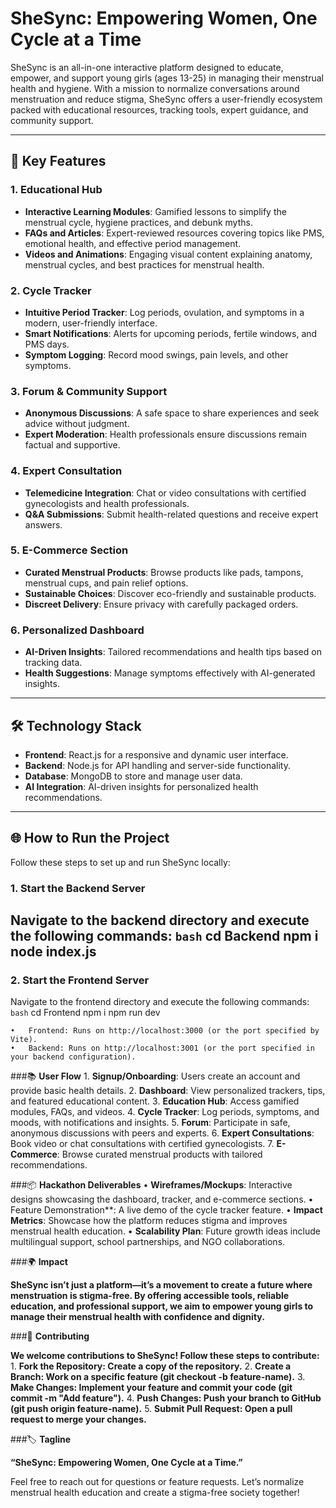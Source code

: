 # **SheSync: Empowering Women, One Cycle at a Time**

SheSync is an all-in-one interactive platform designed to educate, empower, and support young girls (ages 13-25) in managing their menstrual health and hygiene. With a mission to normalize conversations around menstruation and reduce stigma, SheSync offers a user-friendly ecosystem packed with educational resources, tracking tools, expert guidance, and community support.

---

## 🚀 **Key Features**

### 1. **Educational Hub**
- **Interactive Learning Modules**: Gamified lessons to simplify the menstrual cycle, hygiene practices, and debunk myths.  
- **FAQs and Articles**: Expert-reviewed resources covering topics like PMS, emotional health, and effective period management.  
- **Videos and Animations**: Engaging visual content explaining anatomy, menstrual cycles, and best practices for menstrual health.

### 2. **Cycle Tracker**
- **Intuitive Period Tracker**: Log periods, ovulation, and symptoms in a modern, user-friendly interface.  
- **Smart Notifications**: Alerts for upcoming periods, fertile windows, and PMS days.  
- **Symptom Logging**: Record mood swings, pain levels, and other symptoms.

### 3. **Forum & Community Support**
- **Anonymous Discussions**: A safe space to share experiences and seek advice without judgment.  
- **Expert Moderation**: Health professionals ensure discussions remain factual and supportive.

### 4. **Expert Consultation**
- **Telemedicine Integration**: Chat or video consultations with certified gynecologists and health professionals.  
- **Q&A Submissions**: Submit health-related questions and receive expert answers.

### 5. **E-Commerce Section**
- **Curated Menstrual Products**: Browse products like pads, tampons, menstrual cups, and pain relief options.  
- **Sustainable Choices**: Discover eco-friendly and sustainable products.  
- **Discreet Delivery**: Ensure privacy with carefully packaged orders.

### 6. **Personalized Dashboard**
- **AI-Driven Insights**: Tailored recommendations and health tips based on tracking data.  
- **Health Suggestions**: Manage symptoms effectively with AI-generated insights.

---

## 🛠️ **Technology Stack**

- **Frontend**: React.js for a responsive and dynamic user interface.  
- **Backend**: Node.js for API handling and server-side functionality.  
- **Database**: MongoDB to store and manage user data.  
- **AI Integration**: AI-driven insights for personalized health recommendations.

---

## 🌐 **How to Run the Project**

Follow these steps to set up and run SheSync locally:

### **1. Start the Backend Server**
Navigate to the backend directory and execute the following commands:
```bash```
cd Backend
npm i
node index.js
----------------
### **2. Start the Frontend Server**

Navigate to the frontend directory and execute the following commands:
```bash```
cd Frontend
npm i
npm run dev

	•	Frontend: Runs on http://localhost:3000 (or the port specified by Vite).
	•	Backend: Runs on http://localhost:3001 (or the port specified in your backend configuration).

###📚 **User Flow**
	1.	**Signup/Onboarding**: Users create an account and provide basic health details.
	2.	**Dashboard**: View personalized trackers, tips, and featured educational content.
	3.	**Education Hub**: Access gamified modules, FAQs, and videos.
	4.	**Cycle Tracker**: Log periods, symptoms, and moods, with notifications and insights.
	5.	**Forum**: Participate in safe, anonymous discussions with peers and experts.
	6.	**Expert Consultations**: Book video or chat consultations with certified gynecologists.
	7.	**E-Commerce**: Browse curated menstrual products with tailored recommendations.

###📦 **Hackathon Deliverables**
	• **Wireframes/Mockups**: Interactive designs showcasing the dashboard, tracker, and e-commerce sections.
	•	Feature Demonstration**: A live demo of the cycle tracker feature.
	•	**Impact Metrics**: Showcase how the platform reduces stigma and improves menstrual health education.
	•	**Scalability Plan**: Future growth ideas include multilingual support, school partnerships, and NGO collaborations.

###🌍 **Impact**

**SheSync isn’t just a platform—it’s a movement to create a future where menstruation is stigma-free. By offering accessible tools, reliable education, and professional support, we aim to empower young girls to manage their menstrual health with confidence and dignity.**

###🤝 **Contributing**

**We welcome contributions to SheSync! Follow these steps to contribute:**
	1.	**Fork the Repository: Create a copy of the repository.**
	2.	**Create a Branch: Work on a specific feature (git checkout -b feature-name).**
	3.	**Make Changes: Implement your feature and commit your code (git commit -m "Add feature").**
	4.	**Push Changes: Push your branch to GitHub (git push origin feature-name).**
	5.	**Submit Pull Request: Open a pull request to merge your changes.**

###🏷️ **Tagline**

**“SheSync: Empowering Women, One Cycle at a Time.”**

Feel free to reach out for questions or feature requests. Let’s normalize menstrual health education and create a stigma-free society together!

